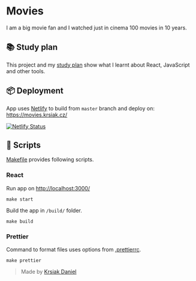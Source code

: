 # Movies

I am a big movie fan and I watched just in cinema 100 movies in 10 years.

## 📚 Study plan

This project and my [study plan](study-plan.md) show what I learnt about React, JavaScript and other tools.

## 📦 Deployment

App uses [Netlify](https://docs.netlify.com/) to build from `master` branch and deploy on: <https://movies.krsiak.cz/>

[![Netlify Status](https://api.netlify.com/api/v1/badges/ffdb97fb-1b98-4b1f-843b-f79ca6a0e1e0/deploy-status)](https://app.netlify.com/sites/movies-krsiak/deploys)

## 🔨 Scripts

[Makefile](Makefile) provides following scripts.

### React

Run app on <http://localhost:3000/>

```
make start
```

Build the app in `/build/` folder.

```
make build
```

### Prettier

Command to format files uses options from [.prettierrc](.prettierrc).

```
make prettier
```

> Made by [Krsiak Daniel](https://krsiak.cz/)
